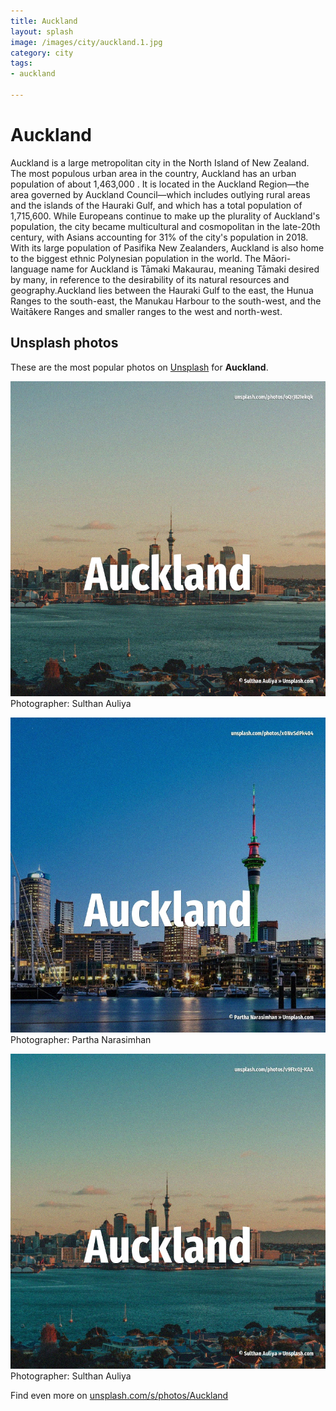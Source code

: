 ```yaml
---
title: Auckland
layout: splash
image: /images/city/auckland.1.jpg
category: city
tags:
- auckland

---
```

# Auckland

Auckland  is a large metropolitan city in the North Island of New Zealand.
The most populous urban area in the country, Auckland has an urban population of about 1,463,000 .
It is located in the Auckland Region—the area governed by Auckland Council—which includes outlying 
rural areas and the islands of the Hauraki Gulf, and which has a total population of 1,715,600.
While Europeans continue to make up the plurality of Auckland's population, the city became 
multicultural and cosmopolitan in the late-20th century, with Asians accounting for 31% of the 
city's population in 2018.
With its large population of Pasifika New Zealanders, Auckland is also home to the biggest ethnic 
Polynesian population in the world.
The Māori-language name for Auckland is Tāmaki Makaurau, meaning Tāmaki desired by many, in 
reference to the desirability of its natural resources and geography.Auckland lies between the 
Hauraki Gulf to the east, the Hunua Ranges to the south-east, the Manukau Harbour to the 
south-west, and the Waitākere Ranges and smaller ranges to the west and north-west.

 
## Unsplash photos
These are the most popular photos on [Unsplash](https://unsplash.com) for **Auckland**.
 
![Auckland](/images/city/auckland.1.jpg)
Photographer:  Sulthan Auliya
 
![Auckland](/images/city/auckland.2.jpg)
Photographer:  Partha Narasimhan
 
![Auckland](/images/city/auckland.3.jpg)
Photographer:  Sulthan Auliya
 
Find even more on [unsplash.com/s/photos/Auckland](https://unsplash.com/s/photos/Auckland)
 
